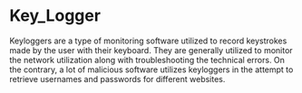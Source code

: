 # Key_Logger
Keyloggers are a type of monitoring software utilized to record keystrokes made by the user with their keyboard. They are generally utilized to monitor the network utilization along with troubleshooting the technical errors. On the contrary, a lot of malicious software utilizes keyloggers in the attempt to retrieve usernames and passwords for different websites.
